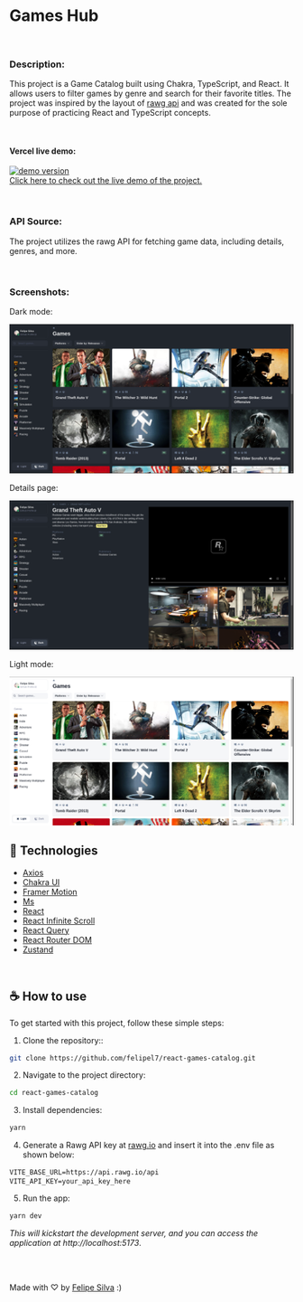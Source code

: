 # Games Hub

<br />

### Description:

This project is a Game Catalog built using Chakra, TypeScript, and React. It allows users to filter games by genre and search for their favorite titles. The project was inspired by the layout of [rawg api](https://rawg.io/) and was created for the sole purpose of practicing React and TypeScript concepts.

<br />

#### Vercel live demo:

[<div><image src='https://upload.wikimedia.org/wikipedia/commons/5/5e/Vercel_logo_black.svg' alt='demo version' height="40px"></div> Click here to check out the live demo of the project.](https://react-games-catalog-six.vercel.app/)

<br />

### API Source:

The project utilizes the rawg API for fetching game data, including details, genres, and more.

<br />

### Screenshots:

Dark mode:

<img src='./src/assets/s1.png' />

<br />

Details page:

<img src='./src/assets/s2.png' />

<br />

Light mode:

<img src='./src/assets/s1-light.png' />

<br />

## 🚀 Technologies

- [Axios](https://github.com/axios/axios)
- [Chakra UI](https://github.com/chakra-ui/chakra-ui)
- [Framer Motion](https://github.com/framer/motion)
- [Ms](https://github.com/vercel/ms)
- [React](https://github.com/facebook/react)
- [React Infinite Scroll](https://github.com/ankeetmaini/react-infinite-scroll-component)
- [React Query](https://tanstack.com/query/v3/)
- [React Router DOM](https://reactrouter.com/en/main)
- [Zustand](https://github.com/pmndrs/zustand)

<br />

## ☕ How to use

To get started with this project, follow these simple steps:

1. Clone the repository::

```bash
git clone https://github.com/felipel7/react-games-catalog.git
```

2. Navigate to the project directory:

```bash
cd react-games-catalog
```

3. Install dependencies:

```bash
yarn
```

4. Generate a Rawg API key at [rawg.io](https://rawg.io/) and insert it into the .env file as shown below:

```env
VITE_BASE_URL=https://api.rawg.io/api
VITE_API_KEY=your_api_key_here
```

5. Run the app:

```bash
yarn dev
```

_This will kickstart the development server, and you can access the application at http://localhost:5173_.

<br />

<br />

Made with ♡ by [Felipe Silva](https://www.linkedin.com/in/ggfelipesilva/) :)
